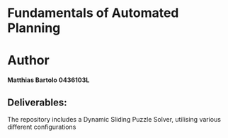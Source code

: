 # Fundamentals of Automated Planning
 
# Author
**Matthias Bartolo 0436103L**

## Deliverables:
The repository includes a Dynamic Sliding Puzzle Solver, utilising various different configurations<br />
